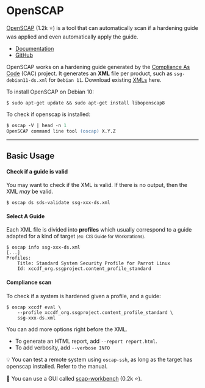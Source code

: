 # OpenSCAP

<div class="row row-cols-lg-2"><div>

[OpenSCAP](https://www.open-scap.org/) (1.2k ⭐) is a tool that can automatically scan if a hardening guide was applied and even automatically apply the guide.

* [Documentation](https://static.open-scap.org/)
* [GitHub](https://github.com/OpenSCAP/openscap)

OpenSCAP works on a hardening guide generated by the [Compliance As Code](content/index.md) (CAC) project. It generates an **XML** file per product, such as `ssg-debian11-ds.xml` for `Debian 11`. Download existing [XMLs](https://github.com/ComplianceAsCode/content/releases/) here.
</div><div>

To install OpenSCAP on Debian 10:

```shell!
$ sudo apt-get update && sudo apt-get install libopenscap8
```

To check if openscap is installed:

```ps
$ oscap -V | head -n 1
OpenSCAP command line tool (oscap) X.Y.Z
```
</div></div>

<hr class="sep-both">

## Basic Usage

<div class="row row-cols-lg-2"><div>

#### Check if a guide is valid

You may want to check if the XML is valid. If there is no output, then the XML *may* be valid.

```shell!
$ oscap ds sds-validate ssg-xxx-ds.xml
```

#### Select A Guide

Each XML file is divided into **profiles** which usually correspond to a guide adapted for a kind of target <small>(ex: CIS Guide for Workstations)</small>.

```shell!
$ oscap info ssg-xxx-ds.xml
[...]
Profiles:
    Title: Standard System Security Profile for Parrot Linux
    Id: xccdf_org.ssgproject.content_profile_standard
```
</div><div>

#### Compliance scan

To check if a system is hardened given a profile, and a guide:

```shell!
$ oscap xccdf eval \
    --profile xccdf_org.ssgproject.content_profile_standard \
    ssg-xxx-ds.xml
```

You can add more options right before the XML.

* To generate an HTML report, add `--report report.html`.
* To add verbosity, add `--verbose INFO`

💡 You can test a remote system using `oscap-ssh`, as long as the target has openscap installed. Refer to the manual.

🚀 You can use a GUI called [scap-workbench](https://github.com/OpenSCAP/scap-workbench) (0.2k ⭐).
</div></div>